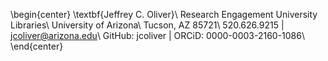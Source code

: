 \begin{center}
\textbf{Jeffrey C. Oliver}\\
Research Engagement
University Libraries\\
University of Arizona\\
Tucson, AZ 85721\\
520.626.9215 | jcoliver@arizona.edu\\
GitHub: jcoliver | ORCiD: 0000-0003-2160-1086\\
\end{center}